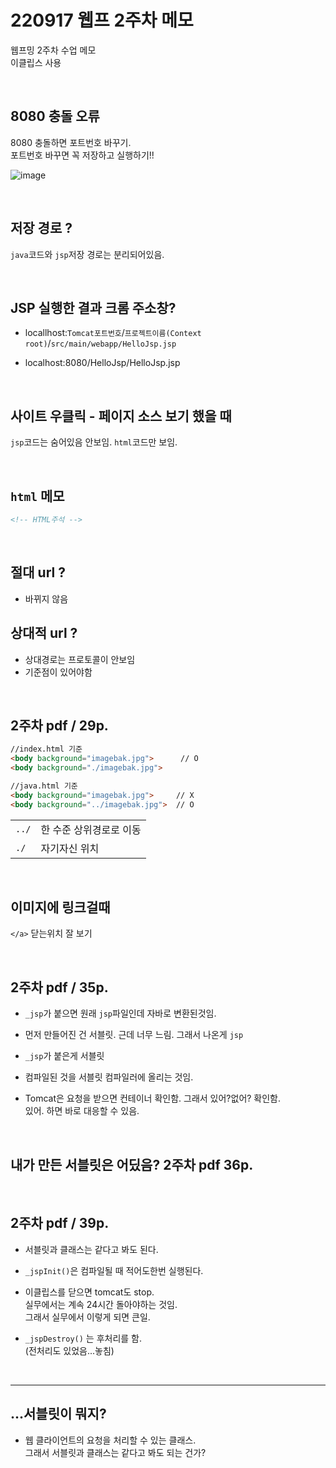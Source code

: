 # 220917 웹프 2주차 메모
웹프밍 2주차 수업 메모  
이클립스 사용

<br>

## 8080 충돌 오류
8080 충돌하면 포트번호 바꾸기.    
포트번호 바꾸면 꼭 저장하고 실행하기!!  

![image](https://user-images.githubusercontent.com/40843278/190861396-a77dc239-d912-4777-866c-0cec6e5fd4e4.png)


<br>

## 저장 경로 ?
`java`코드와 `jsp`저장 경로는 분리되어있음.

<br>

## JSP 실행한 결과 크롬 주소창?
* locallhost:`Tomcat포트번호`/`프로젝트이름(Context root)`/`src/main/webapp/HelloJsp.jsp`  

* localhost:8080/HelloJsp/HelloJsp.jsp


<br>

## 사이트 우클릭 - 페이지 소스 보기 했을 때
`jsp`코드는 숨어있음 안보임. `html`코드만 보임.

<br>

## `html` 메모

```html
<!-- HTML주석 -->
```

<br>

## 절대 url ?
* 바뀌지 않음

 

## 상대적 url ?

* 상대경로는 프로토콜이 안보임
* 기준점이 있어야함

<br>

## 2주차 pdf / 29p.
```html
//index.html 기준
<body background="imagebak.jpg">      // O 
<body background="./imagebak.jpg">  

//java.html 기준
<body background="imagebak.jpg">     // X 
<body background="../imagebak.jpg">  // O 
```

|     |                        |
|-----|------------------------|
|`../`| 한 수준 상위경로로 이동  |
|`./`| 자기자신 위치           |


<br>

## 이미지에 링크걸때  
`</a>` 닫는위치 잘 보기

<br>

## 2주차 pdf / 35p.
* `_jsp`가 붙으면 원래 `jsp`파일인데 자바로 변환된것임.  

* 먼저 만들어진 건 서블릿. 근데 너무 느림. 그래서 나온게 `jsp`  
* `_jsp`가 붙은게 서블릿  

* 컴파일된 것을 서블릿 컴파일러에 올리는 것임.    

* Tomcat은 요청을 받으면 컨테이너 확인함. 그래서 있어?없어? 확인함.  
    있어. 하면 바로 대응할 수 있음.

 <br>

## 내가 만든 서블릿은 어딨음? 2주차 pdf 36p.

<br>

## 2주차 pdf / 39p.

* 서블릿과 클래스는 같다고 봐도 된다.  

* `_jspInit()`은 컴파일될 때 적어도한번 실행된다.  

* 이클립스를 닫으면 tomcat도 stop.  
    실무에서는 계속 24시간 돌아야하는 것임.  
    그래서 실무에서 이렇게 되면 큰일.    

* `_jspDestroy()` 는 후처리를 함.  
    (전처리도 있었음...놓침)  

<br>

---
## ...서블릿이 뭐지?
* 웹 클라이언트의 요청을 처리할 수 있는 클래스.    
그래서 서블릿과 클래스는 같다고 봐도 되는 건가?